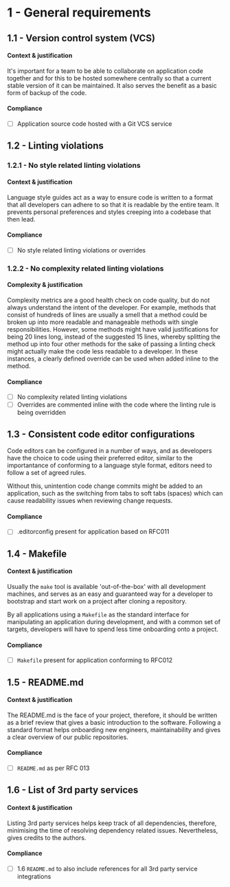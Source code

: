 # 1 - General requirements

## 1.1 - Version control system (VCS)

#### Context & justification

It's important for a team to be able to collaborate on application code together and for this to be hosted somewhere centrally so that a current stable version of it can be maintained. It also serves the benefit as a basic form of backup of the code.

#### Compliance

* [ ] Application source code hosted with a Git VCS service

## 1.2 - Linting violations

### 1.2.1 - No style related linting violations

#### Context & justification

Language style guides act as a way to ensure code is written to a format that all developers can adhere to so that it is readable by the entire team. It prevents personal preferences and styles creeping into a codebase that then lead.

#### Compliance

* [ ] No style related linting violations or overrides

### 1.2.2 - No complexity related linting violations

#### Complexity & justification

Complexity metrics are a good health check on code quality, but do not always understand the intent of the developer. For example, methods that consist of hundreds of lines are usually a smell that a method could be broken up into more readable and manageable methods with single responsibilities. However, some methods might have valid justifications for being 20 lines long, instead of the suggested 15 lines, whereby splitting the method up into four other methods for the sake of passing a linting check might actually make the code less readable to a developer. In these instances, a clearly defined override can be used when added inline to the method.

#### Compliance

* [ ] No complexity related linting violations
* [ ] Overrides are commented inline with the code where the linting rule is being overridden

## 1.3 - Consistent code editor configurations

Code editors can be configured in a number of ways, and as developers have the choice to code using their preferred editor, similar to the importantance of conforming to a language style format, editors need to follow a set of agreed rules.

Without this, unintention code change commits might be added to an application, such as the switching from tabs to soft tabs (spaces) which can cause readability issues when reviewing change requests.

#### Compliance

* [ ] .editorconfig present for application based on RFC011

## 1.4 - Makefile

#### Context & justification

Usually the `make` tool is available 'out-of-the-box' with all development machines, and serves as an easy and guaranteed way for a developer to bootstrap and start work on a project after cloning a repository.

By all applications using a `Makefile` as the standard interface for manipulating an application during development, and with a common set of targets, developers will have to spend less time onboarding onto a project.

#### Compliance

* [ ] `Makefile` present for application conforming to RFC012

## 1.5 - README.md

#### Context & justification

The README.md is the face of your project, therefore, it should be written as a brief review that gives a basic introduction to the software. Following a standard format helps onboarding new engineers, maintainability and gives a clear overview of our public repositories. 

#### Compliance
* [ ] `README.md` as per RFC 013

## 1.6 - List of 3rd party services

#### Context & justification
Listing 3rd party services helps keep track of all dependencies, therefore, minimising the time of resolving dependency related issues. Nevertheless, gives credits to the authors. 

#### Compliance
* [ ] 1.6 `README.md` to also include references for all 3rd party service integrations